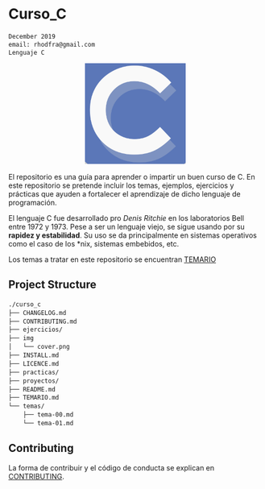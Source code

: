 # Curso_C 

```shell
December 2019
email: rhodfra@gmail.com
Lenguaje C
```
<p align="center">
    <img src="img/cover.png" width=200 alt=cover>
</p>

El repositorio es una guía para aprender o impartir un buen curso de C. En este repositorio se pretende incluir los temas, ejemplos, ejercicios y prácticas que ayuden a fortalecer el aprendizaje de dicho lenguaje de programación.

El lenguaje C fue desarrollado pro *Denis Ritchie* en los laboratorios Bell entre 1972 y 1973. Pese a ser un lenguaje viejo, se sigue usando por su **rapidez y estabilidad**. Su uso se da principalmente en sistemas operativos como el caso de los *nix, sistemas embebidos, etc.

Los temas a tratar en este repositorio se encuentran [TEMARIO](TEMARIO.md)


## Project Structure

```markdown
./curso_c
├── CHANGELOG.md
├── CONTRIBUTING.md
├── ejercicios/
├── img
│   └── cover.png
├── INSTALL.md
├── LICENCE.md
├── practicas/
├── proyectos/
├── README.md
├── TEMARIO.md
└── temas/
    ├── tema-00.md
    └── tema-01.md
```

## Contributing 

La forma de contribuir y el código de conducta se explican en [CONTRIBUTING](CONTRIBUTING).
